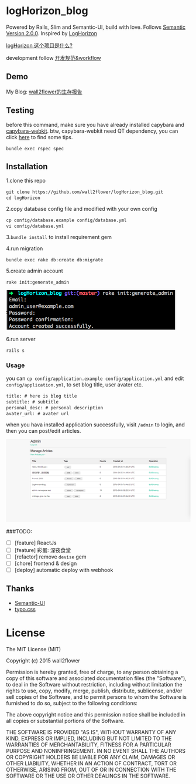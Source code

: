# logHorizon_blog

Powered by Rails, Slim and Semantic-UI, build with love. Follows [Semantic Version 2.0.0](http://semver.org/). Inspired by [LogHorizon](http://www3.nhk.or.jp/anime/loghorizon/)

[logHorizon 这个项目是什么?](https://github.com/wall2flower/logHorizon_blog/wiki)

development follow [开发规范&workflow](https://github.com/wall2flower/workflow/blob/master/development.md)

## Demo
My Blog: [wall2flower的生存报告](http://blog.wall2flower.me)

## Testing
before this command, make sure you have already installed capybara and [capybara-webkit](https://github.com/thoughtbot/capybara-webkit).
btw, capybara-webkit need QT dependency, you can click [here](https://github.com/thoughtbot/capybara-webkit#qt-dependency-and-installation-issues) to find some tips.
```
bundle exec rspec spec
```

## Installation
1.clone this repo

```
git clone https://github.com/wall2flower/logHorizon_blog.git
cd logHorizon
```

2.copy database config file and modified with your own config

```
cp config/database.example config/database.yml
vi config/database.yml
```

3.`bundle install` to install requirement gem

4.run migration

```
bundle exec rake db:create db:migrate
```

5.create admin account
```
rake init:generate_admin
```

<img src="/doc/img/example-02.png" />

6.run server

```
rails s
```

### Usage
you can `cp config/application.example config/application.yml` and edit `config/application.yml`, to set blog title, user avater etc.
```
title: # here is blog title
subtitle: # subtitle
personal_desc: # personal description
avater_url: # avater url
```

when you hava installed application successfully, visit `/admin` to login, and then you can post/edit articles.

<img src="/doc/img/example-01.png" />

###TODO:
- [ ] [feature] ReactJs
- [ ] [feature] 彩蛋: 深夜食堂
- [ ] [refactor] remove `devise` gem
- [ ] [chore] frontend & design
- [ ] [deploy] automatic deploy with webhook

## Thanks
- [Semantic-UI](https://github.com/Semantic-Org/Semantic-UI)
- [typo.css](https://github.com/sofish/typo.css)

# License
The MIT License (MIT)

Copyright (c) 2015 wall2flower

Permission is hereby granted, free of charge, to any person obtaining a copy
of this software and associated documentation files (the "Software"), to deal
in the Software without restriction, including without limitation the rights
to use, copy, modify, merge, publish, distribute, sublicense, and/or sell
copies of the Software, and to permit persons to whom the Software is
furnished to do so, subject to the following conditions:

The above copyright notice and this permission notice shall be included in all
copies or substantial portions of the Software.

THE SOFTWARE IS PROVIDED "AS IS", WITHOUT WARRANTY OF ANY KIND, EXPRESS OR
IMPLIED, INCLUDING BUT NOT LIMITED TO THE WARRANTIES OF MERCHANTABILITY,
FITNESS FOR A PARTICULAR PURPOSE AND NONINFRINGEMENT. IN NO EVENT SHALL THE
AUTHORS OR COPYRIGHT HOLDERS BE LIABLE FOR ANY CLAIM, DAMAGES OR OTHER
LIABILITY, WHETHER IN AN ACTION OF CONTRACT, TORT OR OTHERWISE, ARISING FROM,
OUT OF OR IN CONNECTION WITH THE SOFTWARE OR THE USE OR OTHER DEALINGS IN THE
SOFTWARE.
